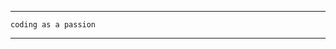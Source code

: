-------------------------------------------------------------------------------------------------------------------------------

`coding as a passion`                                                                                                                                                                                                     
                                                                                                                               
-------------------------------------------------------------------------------------------------------------------------------
